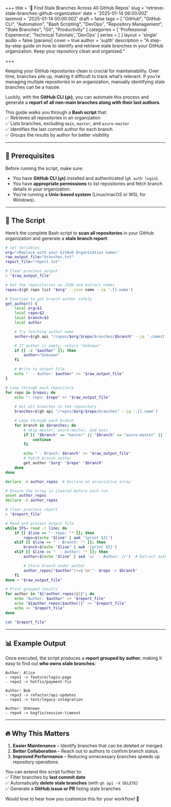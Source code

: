 +++
title = '🚀 Find Stale Branches Across All GitHub Repos'
slug = 'retrieve-stale-branches-github-organization'
date = '2025-01-14 06:00:00Z'
lastmod = '2025-01-14 00:00:00Z'
draft = false
tags = [
  "GitHub",
  "GitHub CLI",
  "Automation",
  "Bash Scripting",
  "DevOps",
  "Repository Management",
  "Stale Branches",
  "Git",
  "Productivity"
]
categories = [ 'Professional Experience',
  'Technical Tutorials',
  'DevOps' ]
series = [ ]
layout = 'single'
audio = false
[params]
    cover = true
    author = 'sujith'
description = "A step-by-step guide on how to identify and retrieve stale branches in your GitHub organization. Keep your repository clean and organized."

+++

Keeping your GitHub repositories clean is crucial for maintainability. Over time, branches pile up, making it difficult to track what’s relevant. If you’re managing multiple repositories in an organization, manually identifying stale branches can be a hassle.  

Luckily, with the **GitHub CLI (`gh`)**, you can automate this process and generate a **report of all non-main branches along with their last authors**.  

This guide walks you through a **Bash script** that:  
✅ Retrieves all repositories in an organization  
✅ Lists branches, excluding `main`, `master`, and `azure-master`  
✅ Identifies the last commit author for each branch  
✅ Groups the results by author for better visibility  

---

## 🔧 Prerequisites  

Before running the script, make sure:  

- You have **GitHub CLI (`gh`)** installed and authenticated (`gh auth login`).  
- You have **appropriate permissions** to list repositories and fetch branch details in your organization.  
- You're running a **Unix-based system** (Linux/macOS or WSL for Windows).  

---

## 📜 The Script  

Here’s the complete Bash script to **scan all repositories** in your GitHub organization and generate a **stale branch report**:  

```bash
# Set Variables
org="<Replace with your GitHub Organization name>"
raw_output_file="branches.txt"
report_file="report.txt"

# Clear previous output
> "$raw_output_file"

# Get the repositories as JSON and extract names
repos=$(gh repo list "$org" --json name --jq '.[].name')

# Function to get branch author safely
get_author() {
    local org=$1
    local repo=$2
    local branch=$3
    local author

    # Try fetching author name
    author=$(gh api "/repos/$org/$repo/branches/$branch" --jq '.commit.commit.author.name' 2>/dev/null)

    # If author is empty, return "Unknown"
    if [[ -z "$author" ]]; then
        author="Unknown"
    fi

    # Write to output file
    echo "  - Author: $author" >> "$raw_output_file"
}

# Loop through each repository
for repo in $repos; do
    echo "- repo: $repo" >> "$raw_output_file"
    
    # Get all branches in the repository
    branches=$(gh api "/repos/$org/$repo/branches" --jq '.[].name')

    # Loop through each branch
    for branch in $branches; do
        # Skip master, azure-master, and main
        if [[ "$branch" == "master" || "$branch" == "azure-master" || "$branch" == "main" ]]; then
            continue
        fi

        echo " - Branch: $branch" >> "$raw_output_file"
        # Fetch branch author
        get_author "$org" "$repo" "$branch"
    done
done

declare -A author_repos  # Declare an associative array

# Ensure the array is cleared before each run
unset author_repos
declare -A author_repos

# Clear previous report
> "$report_file"

# Read and process output file
while IFS= read -r line; do
    if [[ $line == "- repo: "* ]]; then
        repo=$(echo "$line" | awk '{print $3}')
    elif [[ $line == " - Branch: "* ]]; then
        branch=$(echo "$line" | awk '{print $3}')
    elif [[ $line == "  - Author: "* ]]; then
        author=$(echo "$line" | sed 's/  - Author: //')  # Extract author name

        # Store branch under author
        author_repos["$author"]+=$'\n'"- $repo -> $branch"
    fi
done < "$raw_output_file"

# Print grouped results
for author in "${!author_repos[@]}"; do
    echo "Author: $author" >> "$report_file"
    echo "${author_repos[$author]}" >> "$report_file"
    echo >> "$report_file"
done

cat "$report_file"
```

---

## 📊 Example Output  

Once executed, the script produces a **report grouped by author**, making it easy to find out **who owns stale branches**:

```text
Author: Alice
- repo1 -> feature/login-page
- repo2 -> hotfix/payment-fix

Author: Bob
- repo3 -> refactor/api-updates
- repo1 -> test/legacy-integration

Author: Unknown
- repo4 -> bugfix/session-timeout
```

---

## 🔥 Why This Matters  

1. **Easier Maintenance** – Identify branches that can be deleted or merged.  
2. **Better Collaboration** – Reach out to authors to confirm branch status.  
3. **Improved Performance** – Reducing unnecessary branches speeds up repository operations.  

You can extend this script further to:  
✅ Filter branches by **last commit date**  
✅ Automatically **delete stale branches** (with `gh api -X DELETE`)  
✅ Generate a **GitHub issue or PR** listing stale branches  

Would love to hear how you customize this for your workflow! 🚀
